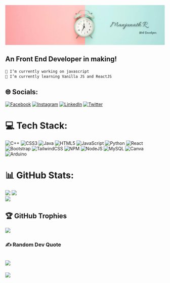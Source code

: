 [![Banner](https://github.com/manju1807/manju1807/blob/main/image3.png)](https://github.com/manju1807/manju1807)
## An Front End Developer in making!
    
    🔭 I’m currently working on javascript  
    🌱 I’m currently learning Vanilla JS and ReactJS


## 🌐 Socials:
[![Facebook](https://img.shields.io/badge/Facebook-%231877F2.svg?logo=Facebook&logoColor=white)](https://facebook.com/manju1807) [![Instagram](https://img.shields.io/badge/Instagram-%23E4405F.svg?logo=Instagram&logoColor=white)](https://instagram.com/itz.me.manju) [![LinkedIn](https://img.shields.io/badge/LinkedIn-%230077B5.svg?logo=linkedin&logoColor=white)](https://linkedin.com/in/manju1807) [![Twitter](https://img.shields.io/badge/Twitter-%231DA1F2.svg?logo=Twitter&logoColor=white)](https://twitter.com/manja_1807)

# 💻 Tech Stack:
![C++](https://img.shields.io/badge/c++-%2300599C.svg?style=for-the-badge&logo=c%2B%2B&logoColor=white) ![CSS3](https://img.shields.io/badge/css3-%231572B6.svg?style=for-the-badge&logo=css3&logoColor=white) ![Java](https://img.shields.io/badge/java-%23ED8B00.svg?style=for-the-badge&logo=java&logoColor=white) ![HTML5](https://img.shields.io/badge/html5-%23E34F26.svg?style=for-the-badge&logo=html5&logoColor=white) ![JavaScript](https://img.shields.io/badge/javascript-%23323330.svg?style=for-the-badge&logo=javascript&logoColor=%23F7DF1E) ![Python](https://img.shields.io/badge/python-3670A0?style=for-the-badge&logo=python&logoColor=ffdd54) ![React](https://img.shields.io/badge/react-%2320232a.svg?style=for-the-badge&logo=react&logoColor=%2361DAFB) ![Bootstrap](https://img.shields.io/badge/bootstrap-%23563D7C.svg?style=for-the-badge&logo=bootstrap&logoColor=white) ![TailwindCSS](https://img.shields.io/badge/tailwindcss-%2338B2AC.svg?style=for-the-badge&logo=tailwind-css&logoColor=white) ![NPM](https://img.shields.io/badge/NPM-%23000000.svg?style=for-the-badge&logo=npm&logoColor=white) ![NodeJS](https://img.shields.io/badge/node.js-6DA55F?style=for-the-badge&logo=node.js&logoColor=white) ![MySQL](https://img.shields.io/badge/mysql-%2300f.svg?style=for-the-badge&logo=mysql&logoColor=white) ![Canva](https://img.shields.io/badge/Canva-%2300C4CC.svg?style=for-the-badge&logo=Canva&logoColor=white) ![Arduino](https://img.shields.io/badge/-Arduino-00979D?style=for-the-badge&logo=Arduino&logoColor=white)
# 📊 GitHub Stats:
![](https://github-readme-stats.vercel.app/api?username=manju1807&theme=vue-dark&hide_border=false&include_all_commits=true&count_private=true)
![](https://github-readme-streak-stats.herokuapp.com/?user=manju1807&theme=vue-dark&hide_border=false)<br/>
![](https://github-readme-stats.vercel.app/api/top-langs/?username=manju1807&theme=vue-dark&hide_border=false&include_all_commits=true&count_private=true&layout=compact)<br/>


## 🏆 GitHub Trophies
![](https://github-profile-trophy.vercel.app/?username=manju1807&theme=flat&no-frame=true&no-bg=true&margin-w=4)

### ✍️ Random Dev Quote
![](https://quotes-github-readme.vercel.app/api?type=vetical&theme=dark)
---
[![](https://visitcount.itsvg.in/api?id=manju1807&icon=2&color=3)](https://visitcount.itsvg.in)

<!-- Proudly created with GPRM ( https://gprm.itsvg.in ) -->
